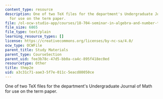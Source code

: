 ```yaml
---
content_type: resource
description: One of two TeX files for the department's Undergraduate Journal of Math
  for use on the term paper.
file: /ol-ocw-studio-app/courses/18-704-seminar-in-algebra-and-number-theory-computational-commutative-algebra-and-algebraic-geometry-fall-2008/a3c31c71aae35f7e011c5eacd80050ce_thmp2e.sty
file_size: 6865
file_type: text/plain
learning_resource_types: []
license: https://creativecommons.org/licenses/by-nc-sa/4.0/
ocw_type: OCWFile
parent_title: Study Materials
parent_type: CourseSection
parent_uid: fee3b78c-47d5-bb0a-ca4c-895f418ec0ed
resourcetype: Other
title: thmp2e
uid: a3c31c71-aae3-5f7e-011c-5eacd80050ce
---
```

One of two TeX files for the department's Undergraduate Journal of Math for use on the term paper.